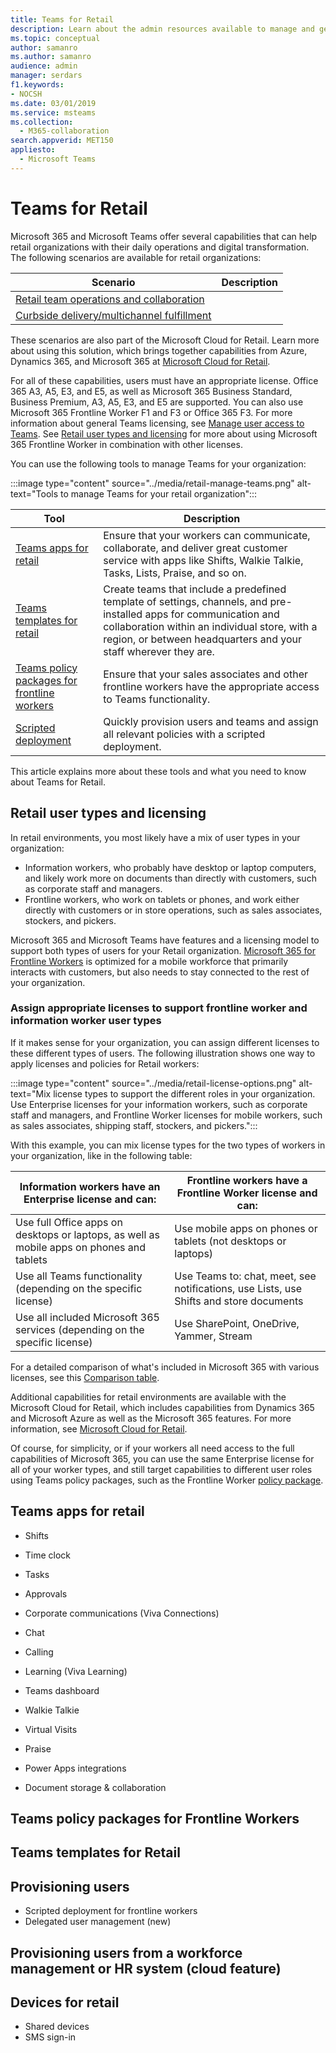 ```yaml
---
title: Teams for Retail
description: Learn about the admin resources available to manage and get the most out of Teams for your retail stores and workforce.
ms.topic: conceptual
author: samanro
ms.author: samanro
audience: admin
manager: serdars
f1.keywords:
- NOCSH
ms.date: 03/01/2019
ms.service: msteams
ms.collection: 
  - M365-collaboration
search.appverid: MET150
appliesto: 
  - Microsoft Teams
---
```


# Teams for Retail

Microsoft 365 and Microsoft Teams offer several capabilities that can help retail organizations with their daily operations and digital transformation. The following scenarios are available for retail organizations:

| Scenario | Description |
| -------- | -------- |
| [Retail team operations and collaboration](retail-team-collaboration.md) | |
| [Curbside delivery/multichannel fulfillment](retail-fulfillment.md) | |

These scenarios are also part of the Microsoft Cloud for Retail. Learn more about using this solution, which brings together capabilities from Azure, Dynamics 365, and Microsoft 365 at [Microsoft Cloud for Retail](/industry/retail).

For all of these capabilities, users must have an appropriate license. Office 365 A3, A5, E3, and E5, as well as Microsoft 365 Business Standard, Business Premium, A3, A5, E3, and E5 are supported. You can also use Microsoft 365 Frontline Worker F1 and F3 or Office 365 F3. For more information about general Teams licensing, see [Manage user access to Teams](../../user-access.md). See [Retail user types and licensing](#retail-user-types-and-licensing) for more about using Microsoft 365 Frontline Worker in combination with other licenses.

You can use the following tools to manage Teams for your organization:

:::image type="content" source="../media/retail-manage-teams.png" alt-text="Tools to manage Teams for your retail organization":::

| Tool | Description |
| -------- | -------- |
| [Teams apps for retail](#teams-apps-for-retail) | Ensure that your workers can communicate, collaborate, and deliver great customer service with apps like Shifts, Walkie Talkie, Tasks, Lists, Praise, and so on. |
| [Teams templates for retail](#teams-templates-for-retail)| Create teams that include a predefined template of settings, channels, and pre-installed apps for communication and collaboration within an individual store, with a region, or between headquarters and your staff wherever they are.|
| [Teams policy packages for frontline workers](#teams-policy-packages-for-frontline-workers)| Ensure that your sales associates and other frontline workers have the appropriate access to Teams functionality. |
| [Scripted deployment](#scripted-deployment-for-frontline-workers)| Quickly provision users and teams and assign all relevant policies with a scripted deployment. |

This article explains more about these tools and what you need to know about Teams for Retail.

## Retail user types and licensing

In retail environments, you most likely have a mix of user types in your organization:

- Information workers, who probably have desktop or laptop computers, and likely work more on documents than directly with customers, such as corporate staff and managers.
- Frontline workers, who work on tablets or phones, and work either directly with customers or in store operations, such as sales associates, stockers, and pickers.

Microsoft 365 and Microsoft Teams have features and a licensing model to support both types of users for your Retail organization. [Microsoft 365 for Frontline Workers](https://www.microsoft.com/microsoft-365/enterprise/frontline) is optimized for a mobile workforce that primarily interacts with customers, but also needs to stay connected to the rest of your organization. 

### Assign appropriate licenses to support frontline worker and information worker user types

If it makes sense for your organization, you can assign different licenses to these different types of users. The following illustration shows one way to apply licenses and policies for Retail workers:

:::image type="content" source="../media/retail-license-options.png" alt-text="Mix license types to support the different roles in your organization. Use Enterprise licenses for your information workers, such as corporate staff and managers, and Frontline Worker licenses for mobile workers, such as sales associates, shipping staff, stockers, and pickers.":::

With this example, you can mix license types for the two types of workers in your organization, like in the following table:

| Information workers have an Enterprise license and can: | Frontline workers have a Frontline Worker license and can: |
| ----- | ----- |
| Use full Office apps on desktops or laptops, as well as mobile apps on phones and tablets | Use mobile apps on phones or tablets (not desktops or laptops) |
| Use all Teams functionality (depending on the specific license) | Use Teams to: chat, meet, see notifications, use Lists, use Shifts and store documents |
| Use all included Microsoft 365 services (depending on the specific license) | Use SharePoint, OneDrive, Yammer, Stream |

For a detailed comparison of what's included in Microsoft 365 with various licenses, see this [Comparison table](https://go.microsoft.com/fwlink/?linkid=2139145).

Additional capabilities for retail environments are available with the Microsoft Cloud for Retail, which includes capabilities from Dynamics 365 and Microsoft Azure as well as the Microsoft 365 features. For more information, see [Microsoft Cloud for Retail](https://www.microsoft.com/industry/retail/microsoft-cloud-for-retail).

Of course, for simplicity, or if your workers all need access to the full capabilities of Microsoft 365, you can use the same Enterprise license for all of your worker types, and still target capabilities to different user roles using Teams policy packages, such as the Frontline Worker [policy package](../manage-policy-packages.md).

## Teams apps for retail

- Shifts
- Time clock
- Tasks
- Approvals
- Corporate communications (Viva Connections)
- Chat
- Calling
- Learning (Viva Learning)
- Teams dashboard
- Walkie Talkie
- Virtual Visits
- Praise

- Power Apps integrations
- Document storage & collaboration

## Teams policy packages for Frontline Workers

## Teams templates for Retail

## Provisioning users

- Scripted deployment for frontline workers
- Delegated user management (new)

## Provisioning users from a workforce management or HR system (cloud feature)


## Devices for retail

- Shared devices
- SMS sign-in